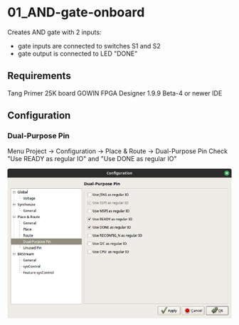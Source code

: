 # 01_AND-gate-onboard

Creates AND gate with 2 inputs:

- gate inputs are connected to switches S1 and S2
- gate output is connected to LED "DONE"

## Requirements

Tang Primer 25K board
GOWIN FPGA Designer 1.9.9 Beta-4 or newer IDE

## Configuration

### Dual-Purpose Pin

Menu Project -> Configuration -> Place & Route -> Dual-Purpose Pin
Check "Use READY as regular IO" and "Use DONE as regular IO"

![Dual-Purpose Pins](../docs/pnr_configuration.png)
